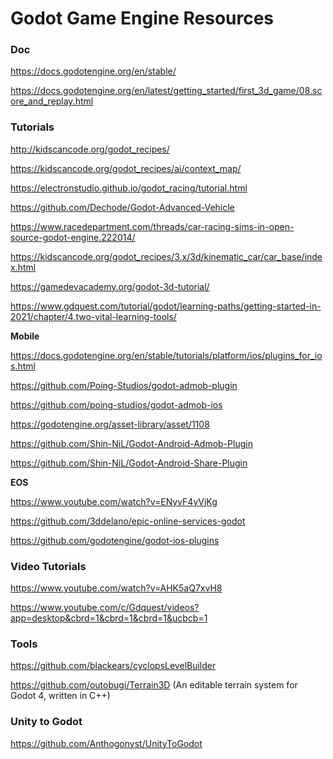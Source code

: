 # Godot Game Engine Resources

### Doc

https://docs.godotengine.org/en/stable/

https://docs.godotengine.org/en/latest/getting_started/first_3d_game/08.score_and_replay.html

### Tutorials

http://kidscancode.org/godot_recipes/

https://kidscancode.org/godot_recipes/ai/context_map/

https://electronstudio.github.io/godot_racing/tutorial.html

https://github.com/Dechode/Godot-Advanced-Vehicle

https://www.racedepartment.com/threads/car-racing-sims-in-open-source-godot-engine.222014/

https://kidscancode.org/godot_recipes/3.x/3d/kinematic_car/car_base/index.html

https://gamedevacademy.org/godot-3d-tutorial/

https://www.gdquest.com/tutorial/godot/learning-paths/getting-started-in-2021/chapter/4.two-vital-learning-tools/

**Mobile**

https://docs.godotengine.org/en/stable/tutorials/platform/ios/plugins_for_ios.html

https://github.com/Poing-Studios/godot-admob-plugin

https://github.com/poing-studios/godot-admob-ios

https://godotengine.org/asset-library/asset/1108

https://github.com/Shin-NiL/Godot-Android-Admob-Plugin

https://github.com/Shin-NiL/Godot-Android-Share-Plugin

**EOS**

https://www.youtube.com/watch?v=ENyvF4yVjKg

https://github.com/3ddelano/epic-online-services-godot

https://github.com/godotengine/godot-ios-plugins

### Video Tutorials

https://www.youtube.com/watch?v=AHK5aQ7xvH8

https://www.youtube.com/c/Gdquest/videos?app=desktop&cbrd=1&cbrd=1&cbrd=1&ucbcb=1

### Tools

https://github.com/blackears/cyclopsLevelBuilder

https://github.com/outobugi/Terrain3D (An editable terrain system for Godot 4, written in C++)

### Unity to Godot

https://github.com/Anthogonyst/UnityToGodot
